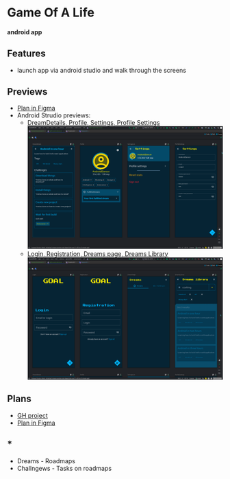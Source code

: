 # Game Of A Life
#### android app

## Features
* launch app via android studio and walk through the screens

## Previews
* [Plan in Figma](https://www.figma.com/file/3oYtBAYxy87ygVQgWhH42h/GOAL-(fine)?node-id=0%3A1)
* Android Strudio previews:
  * [DreamDetails, Profile, Settings, Profile Settings](https://github.com/yoloroy/Game_Of_A_Life_A-App/blob/master/readme/android_previews1.png) ![](https://github.com/yoloroy/Game_Of_A_Life_A-App/blob/master/readme/android_previews1.png)
  * [Login, Registration, Dreams page, Dreams Library](https://github.com/yoloroy/Game_Of_A_Life_A-App/blob/master/readme/android_previews2.png) ![](https://github.com/yoloroy/Game_Of_A_Life_A-App/blob/master/readme/android_previews2.png)

## Plans
* [GH project](https://github.com/users/yoloroy/projects/1)
* [Plan in Figma](https://www.figma.com/file/3oYtBAYxy87ygVQgWhH42h/GOAL-(fine)?node-id=0%3A1)

## *
* Dreams - Roadmaps
* Challngews - Tasks on roadmaps
